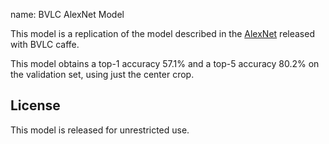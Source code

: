 name: BVLC AlexNet Model

This model is a replication of the model described in the [AlexNet](http://papers.nips.cc/paper/4824-imagenet-classification-with-deep-convolutional-neural-networks) released with BVLC caffe.

This model obtains a top-1 accuracy 57.1% and a top-5 accuracy 80.2% on the validation set, using just the center crop.

## License

This model is released for unrestricted use.
